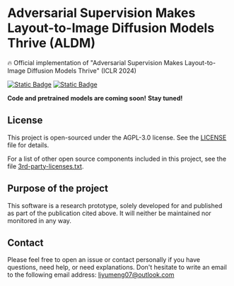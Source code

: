 

# Adversarial Supervision Makes Layout-to-Image Diffusion Models Thrive (ALDM)   

:fire:  Official implementation of "Adversarial Supervision Makes Layout-to-Image Diffusion Models Thrive" (ICLR 2024)

[![Static Badge](https://img.shields.io/badge/Paper-OpenReview-red)](https://openreview.net/forum?id=EJPIzl7mgc)  [![Static Badge](https://img.shields.io/badge/Project_Page-ALDM-blue)](https://yumengli007.github.io/ALDM)

**Code and pretrained models are coming soon!**
**Stay tuned!** 

## License

This project is open-sourced under the AGPL-3.0 license. See the
[LICENSE](LICENSE) file for details.

For a list of other open source components included in this project, see the
file [3rd-party-licenses.txt](3rd-party-licenses.txt).


## Purpose of the project

This software is a research prototype, solely developed for and published as
part of the publication cited above. It will neither be
maintained nor monitored in any way.


## Contact
Please feel free to open an issue or contact personally if you have questions, need help, or need explanations. Don't hesitate to write an email to the following email address:
liyumeng07@outlook.com  
